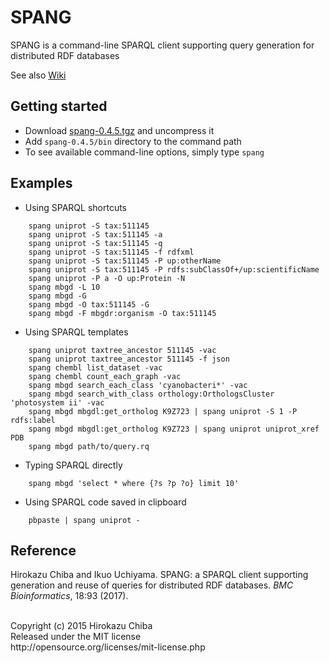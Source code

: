 # SPANG
SPANG is a command-line SPARQL client supporting query generation for distributed RDF databases

See also [Wiki](https://github.com/dbcls/spang/wiki/SPANG)

## Getting started
- Download [spang-0.4.5.tgz](http://spang.dbcls.jp/spang-0.4.5.tgz) and uncompress it
- Add `spang-0.4.5/bin` directory to the command path
- To see available command-line options, simply type
`
    spang
`
## Examples
- Using SPARQL shortcuts
```
    spang uniprot -S tax:511145
    spang uniprot -S tax:511145 -a
    spang uniprot -S tax:511145 -q
    spang uniprot -S tax:511145 -f rdfxml
    spang uniprot -S tax:511145 -P up:otherName
    spang uniprot -S tax:511145 -P rdfs:subClassOf+/up:scientificName
    spang uniprot -P a -O up:Protein -N
    spang mbgd -L 10
    spang mbgd -G
    spang mbgd -O tax:511145 -G
    spang mbgd -F mbgdr:organism -O tax:511145
```
- Using SPARQL templates
```
    spang uniprot taxtree_ancestor 511145 -vac
    spang uniprot taxtree_ancestor 511145 -f json
    spang chembl list_dataset -vac
    spang chembl count_each_graph -vac
    spang mbgd search_each_class 'cyanobacteri*' -vac
    spang mbgd search_with_class orthology:OrthologsCluster 'photosystem ii' -vac
    spang mbgd mbgdl:get_ortholog K9Z723 | spang uniprot -S 1 -P rdfs:label
    spang mbgd mbgdl:get_ortholog K9Z723 | spang uniprot uniprot_xref PDB
    spang mbgd path/to/query.rq
```
- Typing SPARQL directly
```
    spang mbgd 'select * where {?s ?p ?o} limit 10'
```
- Using SPARQL code saved in clipboard
```
    pbpaste | spang uniprot -
```  
## Reference
Hirokazu Chiba and Ikuo Uchiyama. SPANG: a SPARQL client supporting generation and reuse of queries for distributed RDF databases. *BMC Bioinformatics*, 18:93 (2017).

<br>
Copyright (c) 2015 Hirokazu Chiba  <br>
Released under the MIT license  <br>
http://opensource.org/licenses/mit-license.php
